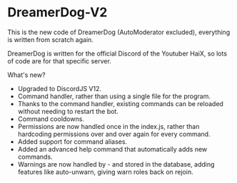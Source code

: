 # DreamerDog-V2
This is the new code of DreamerDog (AutoModerator excluded), everything is written from scratch again.

DreamerDog is written for the official Discord of the Youtuber HaiX, so lots of code are for that specific server.

What's new?
 - Upgraded to DiscordJS V12.
 - Command handler, rather than using a single file for the program.
 - Thanks to the command handler, existing commands can be reloaded without needing to restart the bot.
 - Command cooldowns.
 - Permissions are now handled once in the index.js, rather than hardcoding permissions over and over again for every command.
 - Added support for command aliases.
 - Added an advanced help command that automatically adds new commands.
 - Warnings are now handled by - and stored in the database, adding features like auto-unwarn, giving warn roles back on rejoin.

